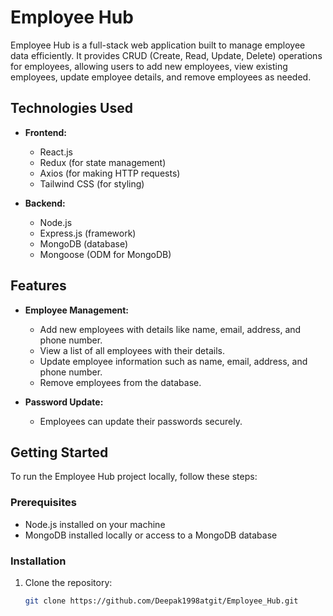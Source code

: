 # Employee Hub

Employee Hub is a full-stack web application built to manage employee data efficiently. It provides CRUD (Create, Read, Update, Delete) operations for employees, allowing users to add new employees, view existing employees, update employee details, and remove employees as needed.

## Technologies Used

- **Frontend:**
  - React.js
  - Redux (for state management)
  - Axios (for making HTTP requests)
  - Tailwind CSS (for styling)

- **Backend:**
  - Node.js
  - Express.js (framework)
  - MongoDB (database)
  - Mongoose (ODM for MongoDB)

## Features

- **Employee Management:**
  - Add new employees with details like name, email, address, and phone number.
  - View a list of all employees with their details.
  - Update employee information such as name, email, address, and phone number.
  - Remove employees from the database.

- **Password Update:**
  - Employees can update their passwords securely.

## Getting Started

To run the Employee Hub project locally, follow these steps:

### Prerequisites

- Node.js installed on your machine
- MongoDB installed locally or access to a MongoDB database

### Installation

1. Clone the repository:
   ```bash
   git clone https://github.com/Deepak1998atgit/Employee_Hub.git
